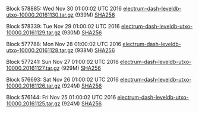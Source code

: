 Block 578885: Wed Nov 30 01:00:02 UTC 2016 [electrum-dash-leveldb-utxo-10000.20161130.tar.gz](https://transfer.sh/2VMad/electrum-dash-leveldb-utxo-10000.20161130.tar.gz) (939M) [SHA256](https://transfer.sh/UuQOh/electrum-dash-leveldb-utxo-10000.20161130.tar.gz.sha256)

Block 578339: Tue Nov 29 01:00:02 UTC 2016 [electrum-dash-leveldb-utxo-10000.20161129.tar.gz](https://transfer.sh/FLAib/electrum-dash-leveldb-utxo-10000.20161129.tar.gz) (930M) [SHA256](https://transfer.sh/AJk1a/electrum-dash-leveldb-utxo-10000.20161129.tar.gz.sha256)

Block 577788: Mon Nov 28 01:00:02 UTC 2016 [electrum-dash-leveldb-utxo-10000.20161128.tar.gz](https://transfer.sh/uZNzG/electrum-dash-leveldb-utxo-10000.20161128.tar.gz) (938M) [SHA256](https://transfer.sh/15jE1D/electrum-dash-leveldb-utxo-10000.20161128.tar.gz.sha256)

Block 577241: Sun Nov 27 01:00:02 UTC 2016 [electrum-dash-leveldb-utxo-10000.20161127.tar.gz](https://transfer.sh/9o9dJ/electrum-dash-leveldb-utxo-10000.20161127.tar.gz) (929M) [SHA256](https://transfer.sh/13C5kq/electrum-dash-leveldb-utxo-10000.20161127.tar.gz.sha256)

Block 576693: Sat Nov 26 01:00:02 UTC 2016 [electrum-dash-leveldb-utxo-10000.20161126.tar.gz](https://transfer.sh/Otreq/electrum-dash-leveldb-utxo-10000.20161126.tar.gz) (924M) [SHA256](https://transfer.sh/Eq0T5/electrum-dash-leveldb-utxo-10000.20161126.tar.gz.sha256)

Block 576144: Fri Nov 25 01:00:02 UTC 2016 [electrum-dash-leveldb-utxo-10000.20161125.tar.gz](https://transfer.sh/3jsdR/electrum-dash-leveldb-utxo-10000.20161125.tar.gz) (924M) [SHA256](https://transfer.sh/P7UV5/electrum-dash-leveldb-utxo-10000.20161125.tar.gz.sha256)
